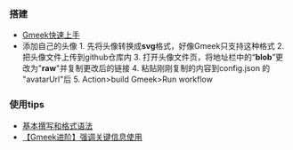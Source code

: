 ### 搭建

 - [Gmeek快速上手](https://blog.meekdai.com/post/Gmeek-kuai-su-shang-shou.html)
 - 添加自己的头像
        1. 先将头像转换成**svg**格式，好像Gmeek只支持这种格式
        2. 把头像文件上传到github仓库内
        3. 打开头像文件页，将地址栏中的“**blob**”更改为"**raw**"并复制更改后的链接
        4. 粘贴刚刚复制的内容到config.json 的 "avatarUrl"后
        5. Action>build Gmeek>Run workflow

### 使用tips
-  [基本撰写和格式语法](https://docs.github.com/zh/get-started/writing-on-github/getting-started-with-writing-and-formatting-on-github/basic-writing-and-formatting-syntax)
- [【Gmeek进阶】强调关键信息使用](https://blog.meekdai.com/post/%E3%80%90Gmeek-jin-jie-%E3%80%91-qiang-diao-guan-jian-xin-xi-shi-yong.html)
